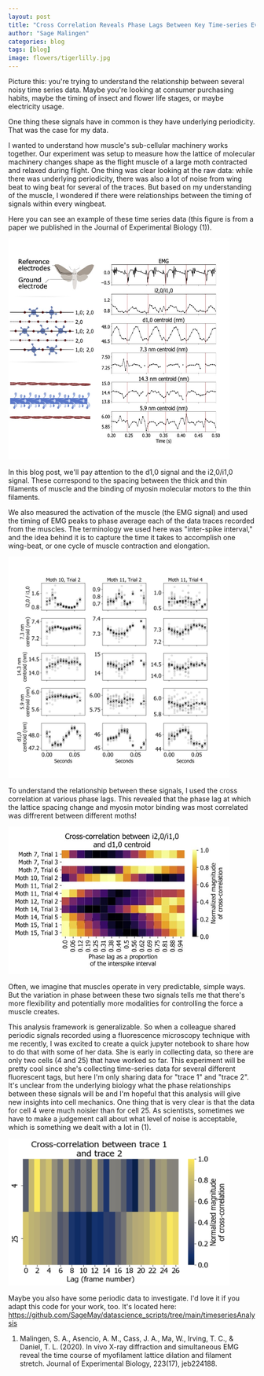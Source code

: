 ```yaml
---
layout: post
title: "Cross Correlation Reveals Phase Lags Between Key Time-series Events"
author: "Sage Malingen"
categories: blog
tags: [blog]
image: flowers/tigerlilly.jpg
---
```


Picture this: you're trying to understand the relationship between several noisy time series data. Maybe you're looking at consumer purchasing habits, maybe the timing of insect and flower life stages, or maybe electricity usage.

One thing these signals have in common is they have underlying periodicity. That was the case for my data.

I wanted to understand how muscle's sub-cellular machinery works together. Our experiment was setup to measure how the lattice of molecular machinery changes shape as the flight muscle of a large moth contracted and relaxed during flight. One thing was clear looking at the raw data: while there was underlying periodicity, there was also a lot of noise from wing beat to wing beat for several of the traces. But based on my understanding of the muscle, I wondered if there were relationships between the timing of signals within every wingbeat.

Here you can see an example of these time series data (this figure is from a paper we published in the Journal of Experimental Biology (1)).

<!--![Figure showing time series data with periodic structure and phase lags between the data. ](assets/img/phase_lags_blog_traces.jpg)-->
<img src="assets/img/phaseLags/phase_lags_blog_traces.jpg" width="450" height="450" alt="Figure showing time series data with periodic structure and phase lags between the data." >

In this blog post, we'll pay attention to the d1,0 signal and the i2,0/i1,0 signal. These correspond to the spacing between the thick and thin filaments of muscle and the binding of myosin molecular motors to the thin filaments.

We also measured the activation of the muscle (the EMG signal) and used the timing of EMG peaks to phase average each of the data traces recorded from the muscles. The terminology we used here was "inter-spike interval," and the idea behind it is to capture the time it takes to accomplish one wing-beat, or one cycle of muscle contraction and elongation.

<!-- ![Figure showing time series data after phase averaging using the EMG signal.](assets/img/phase_lags_blog_STAs.jpg)-->
<img src="assets/img/phaseLags/phase_lags_blog_STAs.jpg" width="450" height="450" alt="Figure showing time series data after phase averaging using the EMG signal." >

To understand the relationship between these signals, I used the cross correlation at various phase lags. This revealed that the phase lag at which the lattice spacing change and myosin motor binding was most correlated was diffrerent between different moths!

<!-- ![Cross correlation of phase averaged molecular motor binding and lattice spacing.](assets/img/phase_lags_blog_cross_correlation.jpg) -->
<img src="assets/img/phaseLags/phase_lags_blog_cross_correlation.jpg" width="450" height="300" alt="Cross correlation of phase averaged molecular motor binding and lattice spacing." >

Often, we imagine that muscles operate in very predictable, simple ways. But the variation in phase between these two signals tells me that there's more flexibility and potentially more modalities for controlling the force a muscle creates.

This analysis framework is generalizable. So when a colleague shared periodic signals recorded using a fluorescence microscopy technique with me recently, I was excited to create a quick jupyter notebook to share how to do that with some of her data. She is early in collecting data, so there are only two cells (4 and 25) that have worked so far. This experiment will be pretty cool since she's collecting time-series data for several different fluorescent tags, but here I'm only sharing data for "trace 1" and "trace 2". It's unclear from the underlying biology what the phase relationships between these signals will be and I'm hopeful that this analysis will give new insights into cell mechanics. One thing that is very clear is that the data for cell 4 were much noisier than for cell 25. As scientists, sometimes we have to make a judgement call about what level of noise is acceptable, which is something we dealt with a lot in (1).

<!-- ![Cross correlation of time series fluorescence microscopy signals.](assets/img/phase_lags_blog_fluorescence_signals.jpg) -->
<img src="assets/img/phaseLags/phase_lags_blog_fluorescence_signals.jpg" width="450" height="300" alt="Cross correlation of time series fluorescence microscopy signals.">

Maybe you also have some periodic data to investigate. I'd love it if you adapt this code for your work, too. It's located here: https://github.com/SageMay/datascience_scripts/tree/main/timeseriesAnalysis


1. Malingen, S. A., Asencio, A. M., Cass, J. A., Ma, W., Irving, T. C., & Daniel, T. L. (2020). In vivo X-ray diffraction and simultaneous EMG reveal the time course of myofilament lattice dilation and filament stretch. Journal of Experimental Biology, 223(17), jeb224188.
